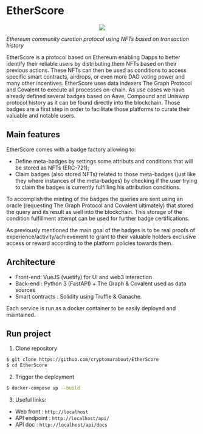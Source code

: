 
# EtherScore
<p align="center">
  <img src="https://github.com/cryptomarabout/EtherScore/blob/main/frontend/src/assets/etherscore_black_transparent.png">
</p>

*Ethereum community curation protocol using NFTs based on transaction history*

EtherScore is a protocol based on Ethereum enabling Dapps to better identify their reliable users by distributing them NFTs based on their previous actions. These NFTs can then be used as conditions to access specific smart contracts, airdrops, or even more DAO voting power and many other incentives. EtherScore uses data indexers The Graph Protocol and Covalent to execute all processes on-chain. As use cases we have already defined several badges based on Aave, Compound and Uniswap protocol history as it can be found directly into the blockchain. Those badges are a first step in order to facilitate those platforms to curate their valuable and notable users.

## Main features
EtherScore comes with a badge factory allowing to:

 - Define meta-badges by settings some attributs and conditions that will be stored as NFTs (ERC-721); 
 - Claim badges (also stored NFTs) related to those meta-badges (just like they where instances of the meta-badges) by checking if the user trying to claim the badges is currently fulfilling his attribution conditions.

 To accomplish the minting of the badges the queries are sent using an oracle (requesting The Graph Protocol and Covalent ultimately) that stored the query and its result as well into the blockchain. This storage of the condition fulfillment attempt can be used for further badge certifications. 

As previously mentioned the main goal of the badges is to be real proofs of experience/activity/achievement to grant to their valuable holders exclusive access or reward according to the platform policies towards them.

## Architecture

- Front-end: VueJS (vuetify) for UI and web3 interaction
- Back-end : Python 3 (FastAPI) + The Graph & Covalent used as data sources
- Smart contracts : Solidity using Truffle & Ganache.

Each service is run as a docker container to be easily deployed and maintained.

## Run project

1. Clone repository
```bash
$ git clone https://github.com/cryptomarabout/EtherScore
$ cd EtherScore
```

2. Trigger the deployment
```bash
$ docker-compose up --build
```
3. Useful links: 
* Web front : `http://localhost`
* API endpoint : `http://localhost/api/`
* API doc : `http://localhost/api/docs`

